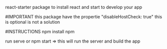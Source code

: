 react-starter package to install react and start to develop your app

#IMPORTANT
this package have the propertie "disableHostCheck: true" this is optional is not a solution

#INSTRUCTIONS
npm install npm 

run serve or npm start => this will run the server and build the app
